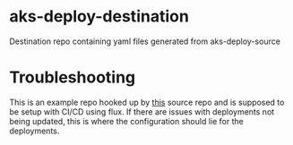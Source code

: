 # aks-deploy-destination
Destination repo containing yaml files generated from aks-deploy-source

# Troubleshooting
This is an example repo hooked up by [this](https://github.com/samiyaakhtar/aks-deploy-source) source repo and is supposed to be setup with CI/CD using flux. If there are issues with deployments not being updated, this is where the configuration should lie for the deployments. 
